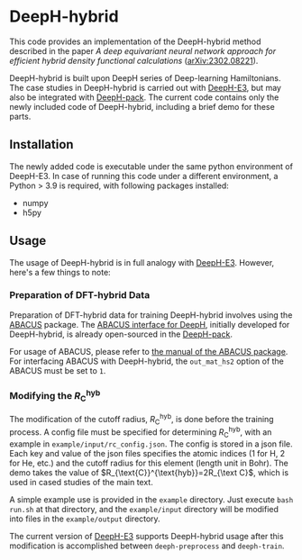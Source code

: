 # DeepH-hybrid

This code provides an implementation of the DeepH-hybrid method described in the paper _A deep equivariant neural network approach for efficient hybrid density functional calculations_ ([arXiv:2302.08221](https://arxiv.org/abs/2302.08221)).

DeepH-hybrid is built upon DeepH series of Deep-learning Hamiltonians. The case studies in DeepH-hybrid is carried out with [DeepH-E3](https://github.com/Xiaoxun-Gong/DeepH-E3), but may also be integrated with [DeepH-pack](https://github.com/mzjb/DeepH-pack). The current code contains only the newly included code of DeepH-hybrid, including a brief demo for these parts.

## Installation
The newly added code is executable under the same python environment of DeepH-E3. In case of running this code under a different environment, a Python > 3.9 is required, with following packages installed:

- numpy
- h5py

## Usage
The usage of DeepH-hybrid is in full analogy with [DeepH-E3](https://github.com/Xiaoxun-Gong/DeepH-E3). However, here's a few things to note:

### Preparation of DFT-hybrid Data
Preparation of DFT-hybrid data for training DeepH-hybrid involves using the [ABACUS](http://abacus.deepmodeling.com/en/latest/) package. The [ABACUS interface for DeepH](https://github.com/mzjb/DeepH-pack/blob/main/deeph/preprocess/abacus_get_data.py), initially developed for DeepH-hybrid, is already open-sourced in the [DeepH-pack](https://github.com/mzjb/DeepH-pack).

For usage of ABACUS, please refer to [the manual of the ABACUS package](http://abacus.deepmodeling.com/en/latest/). For interfacing ABACUS with DeepH-hybrid, the `out_mat_hs2` option of the ABACUS must be set to `1`.

### Modifying the $R_{\text{C}}^{\text{hyb}}$
The modification of the cutoff radius, $R_{\text{C}}^{\text{hyb}}$, is done before the training process. A config file must be specified for determining $R_{\text{C}}^{\text{hyb}}$, with an example in `example/input/rc_config.json`. The config is stored in a json file. Each key and value of the json files specifies the atomic indices (1 for H, 2 for He, etc.) and the cutoff radius for this element (length unit in Bohr). The demo takes the value of $R_{\text{C}}^{\text{hyb}}=2R_{\text C}$, which is used in cased studies of the main text.

A simple example use is provided in the `example` directory. Just execute `bash run.sh` at that directory, and the `example/input` directory will be modified into files in the `example/output` directory.

The current version of [DeepH-E3](https://github.com/Xiaoxun-Gong/DeepH-E3) supports DeepH-hybrid usage after this modification is accomplished between `deeph-preprocess` and `deeph-train`.